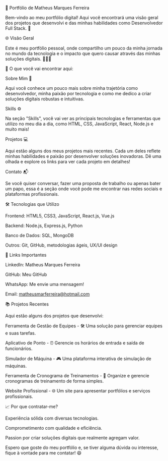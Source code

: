 📑 Portfólio de Matheus Marques Ferreira

Bem-vindo ao meu portfólio digital! Aqui você encontrará uma visão geral dos projetos que desenvolvi e das minhas habilidades como Desenvolvedor Full Stack. 🚀

🌐 Visão Geral

Este é meu portfólio pessoal, onde compartilho um pouco da minha jornada no mundo da tecnologia e o impacto que quero causar através das minhas soluções digitais. 👨‍💻✨

📂 O que você vai encontrar aqui:

Sobre Mim 👤

Aqui você conhece um pouco mais sobre minha trajetória como desenvolvedor, minha paixão por tecnologia e como me dedico a criar soluções digitais robustas e intuitivas.

Skills ⚙️

Na seção "Skills", você vai ver as principais tecnologias e ferramentas que utilizo no meu dia a dia, como HTML, CSS, JavaScript, React, Node.js e muito mais!

Projetos 💻

Aqui estão alguns dos meus projetos mais recentes. Cada um deles reflete minhas habilidades e paixão por desenvolver soluções inovadoras. Dê uma olhada e explore os links para ver cada projeto em detalhes!

Contato 📬

Se você quiser conversar, fazer uma proposta de trabalho ou apenas bater um papo, essa é a seção onde você pode me encontrar nas redes sociais e plataformas profissionais.

🛠️ Tecnologias que Utilizo

Frontend: HTML5, CSS3, JavaScript, React.js, Vue.js

Backend: Node.js, Express.js, Python

Banco de Dados: SQL, MongoDB

Outros: Git, GitHub, metodologias ágeis, UX/UI design

📌 Links Importantes

LinkedIn: Matheus Marques Ferreira

GitHub: Meu GitHub

WhatsApp: Me envie uma mensagem!

Email: matheusmarferreira@hotmail.com

📚 Projetos Recentes

Aqui estão alguns dos projetos que desenvolvi:

Ferramenta de Gestão de Equipes - 🛠️ Uma solução para gerenciar equipes e suas tarefas.

Aplicativo de Ponto - ⏰ Gerencie os horários de entrada e saída de funcionários.

Simulador de Máquina - 🎮 Uma plataforma interativa de simulação de máquinas.

Ferramenta de Cronograma de Treinamentos - 📅 Organize e gerencie cronogramas de treinamento de forma simples.

Website Profissional - 🌐 Um site para apresentar portfólios e serviços profissionais.

📈 Por que contratar-me?

Experiência sólida com diversas tecnologias.

Comprometimento com qualidade e eficiência.

Passion por criar soluções digitais que realmente agregam valor.

Espero que goste do meu portfólio e, se tiver alguma dúvida ou interesse, fique à vontade para me contatar! 😄

